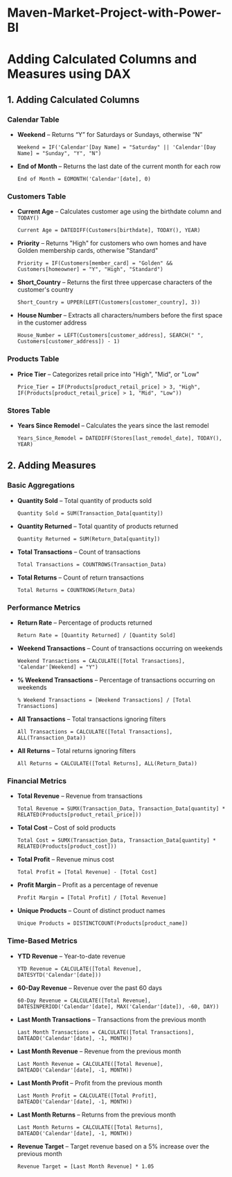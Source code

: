 # Maven-Market-Project-with-Power-BI
# Adding Calculated Columns and Measures using DAX

## 1. Adding Calculated Columns
### Calendar Table
- **Weekend** – Returns “Y” for Saturdays or Sundays, otherwise “N”
  ```DAX
  Weekend = IF('Calendar'[Day Name] = "Saturday" || 'Calendar'[Day Name] = "Sunday", "Y", "N")
  ```
- **End of Month** – Returns the last date of the current month for each row
  ```DAX
  End of Month = EOMONTH('Calendar'[date], 0)
  ```

### Customers Table
- **Current Age** – Calculates customer age using the birthdate column and `TODAY()`
  ```DAX
  Current Age = DATEDIFF(Customers[birthdate], TODAY(), YEAR)
  ```
- **Priority** – Returns "High" for customers who own homes and have Golden membership cards, otherwise "Standard"
  ```DAX
  Priority = IF(Customers[member_card] = "Golden" && Customers[homeowner] = "Y", "High", "Standard")
  ```
- **Short_Country** – Returns the first three uppercase characters of the customer's country
  ```DAX
  Short_Country = UPPER(LEFT(Customers[customer_country], 3))
  ```
- **House Number** – Extracts all characters/numbers before the first space in the customer address
  ```DAX
  House_Number = LEFT(Customers[customer_address], SEARCH(" ", Customers[customer_address]) - 1)
  ```

### Products Table
- **Price Tier** – Categorizes retail price into "High", "Mid", or "Low"
  ```DAX
  Price_Tier = IF(Products[product_retail_price] > 3, "High", IF(Products[product_retail_price] > 1, "Mid", "Low"))
  ```

### Stores Table
- **Years Since Remodel** – Calculates the years since the last remodel
  ```DAX
  Years_Since_Remodel = DATEDIFF(Stores[last_remodel_date], TODAY(), YEAR)
  ```

## 2. Adding Measures
### Basic Aggregations
- **Quantity Sold** – Total quantity of products sold
  ```DAX
  Quantity Sold = SUM(Transaction_Data[quantity])
  ```
- **Quantity Returned** – Total quantity of products returned
  ```DAX
  Quantity Returned = SUM(Return_Data[quantity])
  ```
- **Total Transactions** – Count of transactions
  ```DAX
  Total Transactions = COUNTROWS(Transaction_Data)
  ```
- **Total Returns** – Count of return transactions
  ```DAX
  Total Returns = COUNTROWS(Return_Data)
  ```

### Performance Metrics
- **Return Rate** – Percentage of products returned
  ```DAX
  Return Rate = [Quantity Returned] / [Quantity Sold]
  ```
- **Weekend Transactions** – Count of transactions occurring on weekends
  ```DAX
  Weekend Transactions = CALCULATE([Total Transactions], 'Calendar'[Weekend] = "Y")
  ```
- **% Weekend Transactions** – Percentage of transactions occurring on weekends
  ```DAX
  % Weekend Transactions = [Weekend Transactions] / [Total Transactions]
  ```
- **All Transactions** – Total transactions ignoring filters
  ```DAX
  All Transactions = CALCULATE([Total Transactions], ALL(Transaction_Data))
  ```
- **All Returns** – Total returns ignoring filters
  ```DAX
  All Returns = CALCULATE([Total Returns], ALL(Return_Data))
  ```

### Financial Metrics
- **Total Revenue** – Revenue from transactions
  ```DAX
  Total Revenue = SUMX(Transaction_Data, Transaction_Data[quantity] * RELATED(Products[product_retail_price]))
  ```
- **Total Cost** – Cost of sold products
  ```DAX
  Total Cost = SUMX(Transaction_Data, Transaction_Data[quantity] * RELATED(Products[product_cost]))
  ```
- **Total Profit** – Revenue minus cost
  ```DAX
  Total Profit = [Total Revenue] - [Total Cost]
  ```
- **Profit Margin** – Profit as a percentage of revenue
  ```DAX
  Profit Margin = [Total Profit] / [Total Revenue]
  ```
- **Unique Products** – Count of distinct product names
  ```DAX
  Unique Products = DISTINCTCOUNT(Products[product_name])
  ```

### Time-Based Metrics
- **YTD Revenue** – Year-to-date revenue
  ```DAX
  YTD Revenue = CALCULATE([Total Revenue], DATESYTD('Calendar'[date]))
  ```
- **60-Day Revenue** – Revenue over the past 60 days
  ```DAX
  60-Day Revenue = CALCULATE([Total Revenue], DATESINPERIOD('Calendar'[date], MAX('Calendar'[date]), -60, DAY))
  ```
- **Last Month Transactions** – Transactions from the previous month
  ```DAX
  Last Month Transactions = CALCULATE([Total Transactions], DATEADD('Calendar'[date], -1, MONTH))
  ```
- **Last Month Revenue** – Revenue from the previous month
  ```DAX
  Last Month Revenue = CALCULATE([Total Revenue], DATEADD('Calendar'[date], -1, MONTH))
  ```
- **Last Month Profit** – Profit from the previous month
  ```DAX
  Last Month Profit = CALCULATE([Total Profit], DATEADD('Calendar'[date], -1, MONTH))
  ```
- **Last Month Returns** – Returns from the previous month
  ```DAX
  Last Month Returns = CALCULATE([Total Returns], DATEADD('Calendar'[date], -1, MONTH))
  ```
- **Revenue Target** – Target revenue based on a 5% increase over the previous month
  ```DAX
  Revenue Target = [Last Month Revenue] * 1.05
  ```


